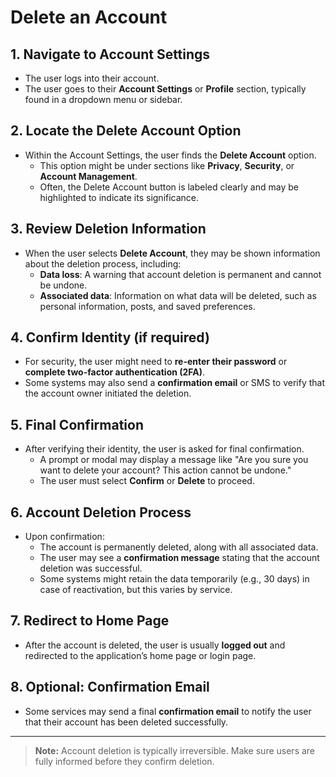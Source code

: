 # Delete an Account

## 1. Navigate to Account Settings
- The user logs into their account.
- The user goes to their **Account Settings** or **Profile** section, typically found in a dropdown menu or sidebar.

## 2. Locate the Delete Account Option
- Within the Account Settings, the user finds the **Delete Account** option.
  - This option might be under sections like **Privacy**, **Security**, or **Account Management**.
  - Often, the Delete Account button is labeled clearly and may be highlighted to indicate its significance.

## 3. Review Deletion Information
- When the user selects **Delete Account**, they may be shown information about the deletion process, including:
  - **Data loss**: A warning that account deletion is permanent and cannot be undone.
  - **Associated data**: Information on what data will be deleted, such as personal information, posts, and saved preferences.

## 4. Confirm Identity (if required)
- For security, the user might need to **re-enter their password** or **complete two-factor authentication (2FA)**.
- Some systems may also send a **confirmation email** or SMS to verify that the account owner initiated the deletion.

## 5. Final Confirmation
- After verifying their identity, the user is asked for final confirmation.
  - A prompt or modal may display a message like "Are you sure you want to delete your account? This action cannot be undone."
  - The user must select **Confirm** or **Delete** to proceed.

## 6. Account Deletion Process
- Upon confirmation:
  - The account is permanently deleted, along with all associated data.
  - The user may see a **confirmation message** stating that the account deletion was successful.
  - Some systems might retain the data temporarily (e.g., 30 days) in case of reactivation, but this varies by service.

## 7. Redirect to Home Page
- After the account is deleted, the user is usually **logged out** and redirected to the application’s home page or login page.

## 8. Optional: Confirmation Email
- Some services may send a final **confirmation email** to notify the user that their account has been deleted successfully.

---

> **Note:** Account deletion is typically irreversible. Make sure users are fully informed before they confirm deletion.
